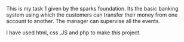 This is my task 1 given by the sparks foundation.
Its the basic banking system using which the customers can transfer their money from one account to another.
The manager can supervise all the events.

I have used html, css ,JS and php to make this project.
